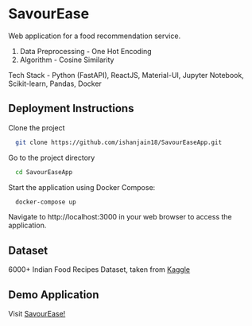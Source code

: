 # SavourEase

Web application for a food recommendation service.

1. Data Preprocessing - One Hot Encoding
2. Algorithm - Cosine Similarity

Tech Stack - Python (FastAPI), ReactJS, Material-UI, Jupyter Notebook, Scikit-learn, Pandas, Docker

## Deployment Instructions

Clone the project

```bash
  git clone https://github.com/ishanjain18/SavourEaseApp.git
```

Go to the project directory

```bash
  cd SavourEaseApp
```

Start the application using Docker Compose:

```bash
  docker-compose up
```

Navigate to http://localhost:3000 in your web browser to access the application.

## Dataset

6000+ Indian Food Recipes Dataset, taken from [Kaggle](https://www.kaggle.com/datasets/kanishk307/6000-indian-food-recipes-dataset)

## Demo Application

Visit [SavourEase!](https://savourease-prod.vercel.app/)
